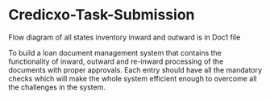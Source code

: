 # Credicxo-Task-Submission
Flow diagram of all states inventory inward and outward is in Doc1 file 

To build a loan document management system that contains the functionality of inward, outward and re-inward processing of the documents with proper approvals. Each entry should have all the mandatory checks which will make the whole system efficient enough to overcome all the challenges in the system.

